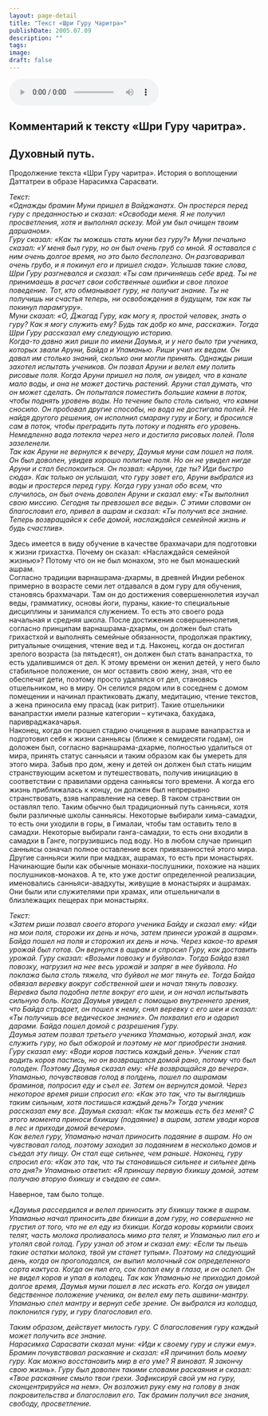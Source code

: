 ```yaml
---
layout: page-detail
title: "Текст «Шри Гуру Чаритра»"
publishDate: 2005.07.09
description: ""
tags:
image:
draft: false
---
```


<audio title="2005.07.09 - Текст «Шри Гуру Чаритра».mp3" src="https://filer-api.advayta.org/v1.0/public/files/74911" controls=""></audio>

## **Комментарий к тексту «Шри Гуру чаритра».**
## **Духовный путь.**
 Продолжение текста «Шри Гуру чаритра». История о воплощении Даттатреи в образе Нарасимха Сарасвати.   
  
_Текст:_   
 _«Однажды брамин Муни пришел в Вайджанатх. Он простерся перед гуру с преданностью и сказал: «Освободи меня. Я не получил просветления, хотя и выполнял аскезу. Мой ум был очищен твоим даршаном»._   
 _Гуру сказал: «Как ты можешь стать муни без гуру?» Муни печально сказал: «У меня был гуру, но он был очень груб со мной. Я оставался с ним очень долгое время, но это было бесполезно. Он разговаривал очень грубо, и я покинул его и пришел сюда». Услышав такие слова, Шри Гуру разгневался и сказал: «Ты сам причиняешь себе вред. Ты не принимаешь в расчет свои собственные ошибки и свое плохое поведение. Тот, кто обманывает гуру, не получит знание. Ты не получишь ни счастья теперь, ни освобождения в будущем, так как ты покинул парамгуру»._   
 _Муни сказал: «О, Джагад Гуру, как могу я, простой человек, знать о гуру? Как я могу служить ему? Будь так добр ко мне, расскажи». Тогда Шри Гуру рассказал ему следующую историю._   
 _Когда-то давно жил риши по имени Даумья, и у него было три ученика, которых звали Аруни, Байда и Упаманью. Риши учил их ведам. Он давал им столько знаний, сколько они могли принять. Однажды риши захотел испытать учеников. Он позвал Аруни и велел ему полить рисовые поля. Когда Аруни пришел на поля, он увидел, что в канале мало воды, и она не может достичь растений. Аруни стал думать, что он может сделать. Он попытался поместить большие камни в поток, чтобы поднять уровень воды. Но течение было столь сильно, что камни сносило. Он пробовал другие способы, но вода не достигала полей. Не найдя другого решения, он исполнил смарану гуру и Богу, и бросился сам в поток, чтобы преградить путь потоку и поднять его уровень. Немедленно вода потекла через него и достигла рисовых полей. Поля зазеленели._   
 _Так как Аруни не вернулся к вечеру, Даумья муни сам пошел на поля. Он был доволен, увидев хорошо политые поля. Но он не увидел нигде Аруни и стал беспокоиться. Он позвал: «Аруни, где ты? Иди быстро сюда». Как только он услышал, что гуру зовет его, Аруни выбрался из воды и простерся перед гуру. Когда гуру узнал обо всем, что случилось, он был очень доволен Аруни и сказал ему: «Ты выполнил свою миссию. Сегодня ты превзошел все веды». С этими словами он благословил его, привел в ашрам и сказал: «Ты получил все знание. Теперь возвращайся к себе домой, наслаждайся семейной жизнь и будь счастлив»._   
  
 Здесь имеется в виду обучение в качестве брахмачари для подготовки к жизни грихастха. Почему он сказал: «Наслаждайся семейной жизнью»? Потому что он не был монахом, это не был монашеский ашрам.   
 Согласно традиции варнашрама-дхармы, в древней Индии ребенок примерно в возрасте семи лет отдавался в дом гуру для обучения, становясь брахмачари. Там он до достижения совершеннолетия изучал веды, грамматику, основы йоги, пураны, какие-то специальные дисциплины и занимался служением. То есть это своего рода начальная и средняя школа. После достижения совершеннолетия, согласно принципам варнашрама-дхармы, он должен был стать грихастхой и выполнять семейные обязанности, продолжая практику, ритуальные очищения, чтение вед и т.д. Наконец, когда он достигал зрелого возраста (за пятьдесят), он должен был стать ванапрастха, то есть удалившимся от дел. К этому времени он женил детей, у него было стабильное положение, он мог оставить свою жену, зная, что ее обеспечат дети, поэтому просто удалялся от дел, становясь отшельником, но в миру. Он селился рядом или в соседнем с домом помещении и начинал практиковать джапу, медитацию, чтение текстов, а жена приносила ему прасад (как ритрит). Такие отшельники ванапрастхи имели разные категории – кутичака, бахудака, паривраджакачарья.   
 Наконец, когда он прошел стадию очищения в ашраме ванапрастха и подготовил себя к жизни санньясы (ближе к семидесяти годам), он доложен был, согласно варнашрама-дхарме, полностью удалиться от мира, принять статус санньяси и таким образом как бы умереть для этого мира. Забыв про дом, жену и детей он должен был стать нищим странствующим аскетом и путешествовать, получив инициацию в соответствии с правилами ордена санньясы того времени. А когда его жизнь приближалась к концу, он должен был непрерывно странствовать, взяв направление на север. В таком странствии он оставлял тело. Таким обычно был традиционный путь санньяси, хотя были различные школы санньясы. Некоторые выбирали хима-самадхи, то есть они уходили в горы, в Гималаи, чтобы там оставить тело в самадхи. Некоторые выбирали ганга-самадхи, то есть они входили в самадхи в Ганге, погрузившись под воду. Но в любом случае принцип санньясы означал полное оставление всех привязанностей этого мира. Другие санньяси жили при мадхах, ашрамах, то есть при монастырях. Начинающие были как обычные монахи-послушники, похожие на наших послушников-монахов. А те, кто уже достиг определенной реализации, именовались санньяси-авадхуты, живущие в монастырях и ашрамах. Они были или служителями при храмах, или отшельничали в близлежащих пещерах при монастырях.   
  
_Текст:_   
 _«Затем риши позвал своего второго ученика Байду и сказал ему: «Иди на мои поля, сторожи их день и ночь, затем принеси урожай в ашрам». Байда пошел на поля и сторожил их день и ночь. Через какое-то время урожай был готов. Он вернулся в ашрам и спросил Гуру, как доставить урожай. Гуру сказал: «Возьми повозку и буйвола». Тогда Байда взял повозку, нагрузил на нее весь урожай и запряг в нее буйвола. Но поклажа была столь тяжела, что буйвол не мог тянуть ее. Тогда Байда обвязал веревку вокруг собственной шеи и начал тянуть повозку. Веревка была подобна петле вокруг его шеи, и он начал испытывать сильную боль. Когда Даумья увидел с помощью внутреннего зрения, что Байда страдает, он пошел к нему, снял веревку с его шеи и сказал: «Ты получишь все ведическое знание». Он похвалил его и одарил дарами. Байда пошел домой с разрешения Гуру._   
 _Даумья затем позвал третьего ученика Упаманью, который знал, как служить гуру, но был обжорой и поэтому не мог приобрести знания. Гуру сказал ему: «Води коров пастись каждый день». Ученик стал водить коров пастись, но он возвращался домой рано, потому что был голоден. Поэтому Даумья сказал ему: «Не возвращайся до вечера». Упаманью, почувствовав голод в полдень, пошел по ашрамам браминов, попросил еду и съел ее. Затем он вернулся домой. Через некоторое время риши спросил его: «Как это так, что ты выглядишь таким сильным, хотя постишься каждый день?» Тогда ученик рассказал ему все. Даумья сказал: «Как ты можешь есть без меня? С этого момента приноси бхикшу (подаяние) в ашрам, затем уводи коров в лес и приходи домой вечером»._   
 _Как велел гуру, Упаманью начал приносить подаяние в ашрам. Но он чувствовал голод, поэтому заходил за подаянием в несколько домов и съедал эту пищу. Он стал еще сильнее, чем раньше. Наконец, гуру спросил его: «Как это так, что ты становишься сильнее и сильнее день ото дня?» Упаманью ответил: «Я приношу первую бхикшу домой, затем получаю вторую бхикшу и съедаю ее сам»._   
  
 Наверное, там было толще.   
  
_«Даумья рассердился и велел приносить эту бхикшу также в ашрам. Упаманью начал приносить две бхикши в дом гуру, но совершенно не грустил от того, что не ел еду из бхикши. Когда коровы кормили своих телят, часть молока проливалось мимо рта телят, и Упаманью пил его и утолял свой голод. Гуру узнал об этом и сказал ему: «Если ты пьешь такие остатки молока, твой ум станет тупым». Поэтому на следующий день, когда он проголодался, он выпил молочный сок определенного сорта кактуса. Когда он пил его, сок попал ему в глаза, и он ослеп. Он не видел коров и упал в колодец. Так как Упаманью не приходил домой долгое время, Даумья муни пошел в лес искать его. Когда он увидел бедственное положение ученика, он велел ему петь ашвини-мантру. Упаманью спел мантру и вернул себе зрение. Он выбрался из колодца, поклонился гуру, и гуру благословил его._  
  
 _Таким образом, действует милость гуру. С благословения гуру каждый может получить все знание._   
 _Нарасимха Сарасвати сказал муни: «Иди к своему гуру и служи ему». Брамин почувствовал раскаяние и сказал: «Я причинил боль моему гуру. Как можно восстановить мир в его уме? Я виноват. Я закончу свою жизнь». Гуру был доволен такими словами раскаяния и сказал: «Твое раскаяние смыло твои грехи. Зафиксируй свой ум на гуру, сконцентрируйся на нем». Он возложил руку ему на голову в знак покровительства и благословил его. Так брамин получил все знания, свободу, просветление._ 

  
